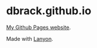 # dbrack.github.io
[My Github Pages website](https://dbrack.github.io).

Made with [Lanyon](https://github.com/poole/lanyon).
